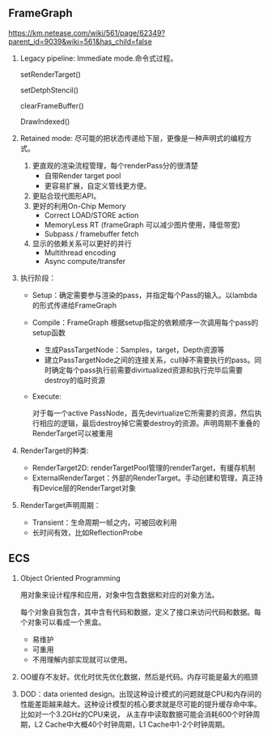 ## FrameGraph

https://km.netease.com/wiki/561/page/62349?parent_id=9039&wiki=561&has_child=false

1. Legacy pipeline: Immediate mode.命令式过程。

   setRenderTarget()

   setDetphStencil()

   clearFrameBuffer()

   DrawIndexed()

2. Retained mode: 尽可能的把状态传递给下层，更像是一种声明式的编程方式。
   1. 更直观的渲染流程管理，每个renderPass分的很清楚
      + 自带Render target pool
      + 更容易扩展，自定义管线更方便。
   2. 更贴合现代图形API。
   3. 更好的利用On-Chip Memory
      + Correct LOAD/STORE action
      + MemoryLess RT (frameGraph 可以减少图片使用，降低带宽)
      + Subpass / framebuffer fetch
   4. 显示的依赖关系可以更好的并行
      + Multithread encoding
      + Async compute/transfer

3. 执行阶段：

   + Setup：确定需要参与渲染的pass，并指定每个Pass的输入。以lambda的形式传递给FrameGraph

   + Compile：FrameGraph 根据setup指定的依赖顺序一次调用每个pass的setup函数

     + 生成PassTargetNode：Samples，target，Depth资源等
     + 建立PassTargetNode之间的连接关系，cull掉不需要执行的pass。同时确定每个pass执行前需要divirtualized资源和执行完毕后需要destroy的临时资源

   + Execute:  

      对于每一个active PassNode，首先devirtualize它所需要的资源，然后执行相应的逻辑，最后destroy掉它需要destroy的资源。声明周期不重叠的RenderTarget可以被重用

4. RenderTarget的种类:

   + RenderTarget2D: renderTargetPool管理的renderTarget，有缓存机制
   + ExternalRenderTarget：外部的RenderTarget。手动创建和管理，真正持有Device层的RenderTarget对象

5. RenderTarget声明周期：

   + Transient：生命周期一帧之内，可被回收利用
   + 长时间有效，比如ReflectionProbe


## ECS

1. Object Oriented Programming

   用对象来设计程序和应用，对象中包含数据和对应的对象方法。
   
   每个对象自我包含，其中含有代码和数据，定义了接口来访问代码和数据。每个对象可以看成一个黑盒。
   
   + 易维护
   + 可重用
   + 不用理解内部实现就可以使用。
   
3. OO缓存不友好。优化时优先优化数据，然后是代码。内存可能是最大的瓶颈

4. DOD：data oriented design。出现这种设计模式的问题就是CPU和内存间的性能差距越来越大。这种设计模型的核心要求就是尽可能的提升缓存命中率。比如对一个3.2GHz的CPU来说， 从主存中读取数据可能会消耗600个时钟周期，L2 Cache中大概40个时钟周期，L1 Cache中1-2个时钟周期。